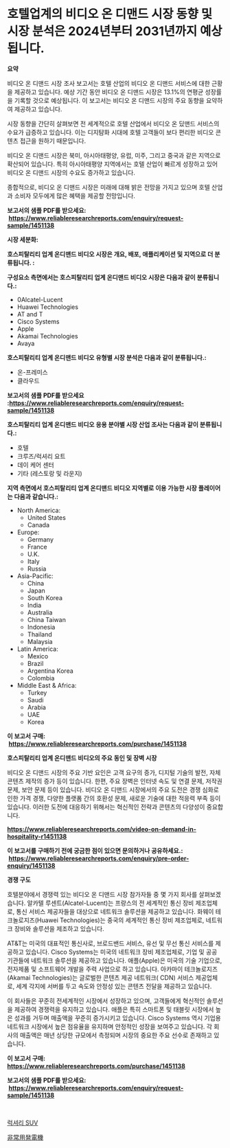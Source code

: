 <p><h1>호텔업계의 비디오 온 디맨드 시장 동향 및 시장 분석은 2024년부터 2031년까지 예상됩니다.</h1></p><p><strong>요약</strong></p>
<p><p>비디오 온 디맨드 시장 조사 보고서는 호텔 산업의 비디오 온 디맨드 서비스에 대한 근황을 제공하고 있습니다. 예상 기간 동안 비디오 온 디맨드 시장은 13.1%의 연평균 성장률을 기록할 것으로 예상됩니다. 이 보고서는 비디오 온 디맨드 시장의 주요 동향을 요약하여 제공하고 있습니다. </p><p>시장 동향을 간단히 살펴보면 전 세계적으로 호텔 산업에서 비디오 온 딨맨드 서비스의 수요가 급증하고 있습니다. 이는 디지턈화 시대에 호텔 고객들이 보다 편리한 비디오 콘텐츠 접근을 원하기 때문입니다. </p><p>비디오 온 디맨드 시장은 북미, 아시아태평양, 유럽, 미주, 그리고 중국과 같은 지역으로 확산되어 있습니다. 특히 아시아태평양 지역에서는 호텔 산업이 빠르게 성장하고 있어 비디오 온 디맨드 시장의 수요도 증가하고 있습니다.</p><p>종합적으로, 비디오 온 디맨드 시장은 미래에 대해 밝은 전망을 가지고 있으며 호텔 산업과 소비자 모두에게 많은 혜택을 제공할 전망입니다.</p></p>
<p><strong>보고서의 샘플 PDF를 받으세요: &nbsp;<a href="https://www.reliableresearchreports.com/enquiry/request-sample/1451138">https://www.reliableresearchreports.com/enquiry/request-sample/1451138</a></strong></p>
<p><strong>시장 세분화:</strong></p>
<p><strong> 호스피탈리티 업계 온디맨드 비디오 시장은 개요, 배포, 애플리케이션 및 지역으로 더 분류됩니다. :</strong></p>
<p><strong>구성요소 측면에서는 호스피탈리티 업계 온디맨드 비디오 시장은 다음과 같이 분류됩니다.:</strong></p>
<p><ul><li>0Alcatel-Lucent</li><li>Huawei Technologies</li><li>AT and T</li><li>Cisco Systems</li><li>Apple</li><li>Akamai Technologies</li><li>Avaya</li></ul></p>
<p><strong> 호스피탈리티 업계 온디맨드 비디오 유형별 시장 분석은 다음과 같이 분류됩니다.:</strong></p>
<p><ul><li>온-프레미스</li><li>클라우드</li></ul></p>
<p><strong>보고서의 샘플 PDF를 받으세요 :<a href="https://www.reliableresearchreports.com/enquiry/request-sample/1451138">https://www.reliableresearchreports.com/enquiry/request-sample/1451138</a></strong></p>
<p><strong> 호스피탈리티 업계 온디맨드 비디오 응용 분야별 시장 산업 조사는 다음과 같이 분류됩니다.:</strong></p>
<p><ul><li>호텔</li><li>크루즈/럭셔리 요트</li><li>데이 케어 센터</li><li>기타 (레스토랑 및 라운지)</li></ul></p>
<p><strong>지역 측면에서 호스피탈리티 업계 온디맨드 비디오 지역별로 이용 가능한 시장 플레이어는 다음과 같습니다.:</strong></p>
<p><ul>
    <li>
        North America:
        <ul>
            <li>United States</li>
            <li>Canada</li>
        </ul>
    </li>
    <li>
        Europe:
        <ul>
            <li>Germany</li>
            <li>France</li>
            <li>U.K.</li>
            <li>Italy</li>
            <li>Russia</li>
        </ul>
    </li>
    <li>
        Asia-Pacific:
        <ul>
            <li>China</li>
            <li>Japan</li>
            <li>South Korea</li>
            <li>India</li>
            <li>Australia</li>
            <li>China Taiwan</li>
            <li>Indonesia</li>
            <li>Thailand</li>
            <li>Malaysia</li>
        </ul>
    </li>
    <li>
        Latin America:
        <ul>
            <li>Mexico</li>
            <li>Brazil</li>
            <li>Argentina Korea</li>
            <li>Colombia</li>
        </ul>
    </li>
    <li>
        Middle East & Africa:
        <ul>
            <li>Turkey</li>
            <li>Saudi</li>
            <li>Arabia</li>
            <li>UAE</li>
            <li>Korea</li>
        </ul>
    </li>
    </ul></p>
<p><strong>이 보고서 구매: &nbsp;<a href="https://www.reliableresearchreports.com/purchase/1451138">https://www.reliableresearchreports.com/purchase/1451138</a></strong></p>
<p><strong>호스피탈리티 업계 온디맨드 비디오의 주요 동인 및 장벽 시장</strong></p>
<p><p>비디오 온 디맨드 시장의 주요 기반 요인은 고객 요구의 증가, 디지털 기술의 발전, 자체 콘텐츠 제작의 증가 등이 있습니다. 한편, 주요 장벽은 인터넷 속도 및 연결 문제, 저작권 문제, 보안 문제 등이 있습니다. 비디오 온 디맨드 시장에서의 주요 도전은 경쟁 심화로 인한 가격 경쟁, 다양한 플랫폼 간의 호환성 문제, 새로운 기술에 대한 적응력 부족 등이 있습니다. 이러한 도전에 대응하기 위해서는 혁신적인 전략과 콘텐츠의 다양성이 중요합니다.</p></p>
<p><strong><a href="https://www.reliableresearchreports.com/video-on-demand-in-hospitality-r1451138">https://www.reliableresearchreports.com/video-on-demand-in-hospitality-r1451138</a></strong></p>
<p><strong>이 보고서를 구매하기 전에 궁금한 점이 있으면 문의하거나 공유하세요.: &nbsp;<a href="https://www.reliableresearchreports.com/enquiry/pre-order-enquiry/1451138">https://www.reliableresearchreports.com/enquiry/pre-order-enquiry/1451138</a></strong></p>
<p><strong>경쟁 구도</strong></p>
<p><p>호텔분야에서 경쟁력 있는 비디오 온 디맨드 시장 참가자들 중 몇 가지 회사를 살펴보겠습니다. 알카텔 루센트(Alcatel-Lucent)는 프랑스의 전 세계적인 통신 장비 제조업체로, 통신 서비스 제공자들을 대상으로 네트워크 솔루션을 제공하고 있습니다. 화웨이 테크놀로지즈(Huawei Technologies)는 중국의 세계적인 통신 장비 제조업체로, 네트워크 장비와 솔루션을 제조하고 있습니다.</p><p>AT&T는 미국의 대표적인 통신사로, 브로드밴드 서비스, 유선 및 무선 통신 서비스를 제공하고 있습니다. Cisco Systems는 미국의 네트워크 장비 제조업체로, 기업 및 공공 기관들에 네트워크 솔루션을 제공하고 있습니다. 애플(Apple)은 미국의 기술 기업으로, 전자제품 및 소프트웨어 개발을 주력 사업으로 하고 있습니다. 아카마이 테크놀로지즈(Akamai Technologies)는 글로벌한 콘텐츠 제공 네트워크( CDN) 서비스 제공업체로, 세계 각지에 서버를 두고 속도와 안정성 있는 콘텐츠 전달을 제공하고 있습니다.</p><p>이 회사들은 꾸준히 전세계적인 시장에서 성장하고 있으며, 고객들에게 혁신적인 솔루션을 제공하여 경쟁력을 유지하고 있습니다. 애플은 특히 스마트폰 및 태블릿 시장에서 높은 성과를 거두며 매출액을 꾸준히 증가시키고 있습니다. Cisco Systems 역시 기업용 네트워크 시장에서 높은 점유율을 유지하며 안정적인 성장을 보여주고 있습니다. 각 회사의 매출액은 매년 상당한 규모에서 측정되며 시장의 중요한 주요 선수로 존재하고 있습니다.</p></p>
<p><strong>이 보고서 구매: &nbsp; <a href="https://www.reliableresearchreports.com/purchase/1451138">https://www.reliableresearchreports.com/purchase/1451138</a></strong></p>
<p><strong>보고서의 샘플 PDF를 받으세요: &nbsp;<a href="https://www.reliableresearchreports.com/enquiry/request-sample/1451138">https://www.reliableresearchreports.com/enquiry/request-sample/1451138</a></strong><strong></strong></p>
<p>&nbsp;</p>
<p><p><a href="https://medium.com/@cierrahayes1930/%EA%B3%A0%EA%B8%89-suv-%EC%8B%9C%EC%9E%A5-%EC%A7%80%ED%91%9C%EB%A5%BC-%ED%95%B4%EC%84%9D%ED%95%98%EB%8A%94-%EC%8B%9C%EC%9E%A5-%EC%A0%90%EC%9C%A0%EC%9C%A8-%ED%8A%B8%EB%A0%8C%EB%93%9C-%EB%B0%8F-%EC%84%B1%EC%9E%A5-%ED%8C%A8%ED%84%B4-79fb67782770">럭셔리 SUV</a></p><p><a href="https://medium.com/@elihomenick1943/%E7%B7%8A%E6%80%A5%E7%99%BA%E9%9B%BB%E6%A9%9F%E3%81%AE%E5%B8%82%E5%A0%B4%E6%8C%87%E6%A8%99%E3%81%AE%E8%A7%A3%E8%AA%AD-%E5%B8%82%E5%A0%B4%E3%82%B7%E3%82%A7%E3%82%A2-%E3%83%88%E3%83%AC%E3%83%B3%E3%83%89-%E6%88%90%E9%95%B7%E3%83%91%E3%82%BF%E3%83%BC%E3%83%B3-65d217d44850">非常用発電機</a></p></p>